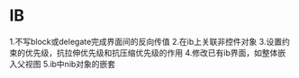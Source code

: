 # IB
1.不写block或delegate完成界面间的反向传值
2.在ib上关联非控件对象
3.设置约束的优先级，抗拉伸优先级和抗压缩优先级的作用
4.修改已有ib界面，如整体嵌入父视图
5.ib中nib对象的嵌套
